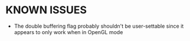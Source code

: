 KNOWN ISSUES
============

- The double buffering flag probably shouldn't be user-settable since it appears
  to only work when in OpenGL mode
